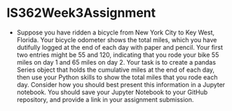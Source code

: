 # IS362Week3Assignment

- Suppose you have ridden a bicycle from New York City to Key West, Florida.  Your bicycle odometer shows the total miles, which you have dutifully logged at the end of each day with paper and pencil.  Your first two entries might be 55 and 120, indicating that you rode your bike 55 miles on day 1 and 65 miles on day 2.  Your task is to create a pandas Series object that holds the cumulative miles at the end of each day, then use your Python skills to show the total miles that you rode each day.  Consider how you should best present this information in a Jupyter notebook.  You should save your Jupyter Notebook to your GitHub repository, and provide a link in your assignment submission.